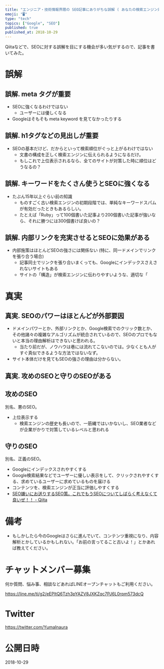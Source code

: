 ```yaml
---
title: "エンジニア・技術情報界隈の SEO記事にありがちな誤解 ( あなたの検索エンジン対策、大丈夫ですか？ )"
emoji: "🖥"
type: "tech"
topics: ["Google", "SEO"]
published: true
published_at: 2018-10-29
---
```


Qiitaなどで、SEOに対する誤解を目にする機会が多い気がするので、記事を書いてみた。

# 誤解

## 誤解. meta タグが重要

- SEOに強くなるわけではない
  - ユーザーには優しくなる
- Googleはそもそも meta keyword を見てなかったりする

## 誤解. h1タグなどの見出しが重要

- SEOの基本だけど、だからといって検索順位がぐっと上がるわけではない
  - 文書の構成を正しく検索エンジンに伝えられるようになるだけ。
  - もしこれで上位表示されるなら、全てのサイトが対策した時に順位はどうなるの？

## 誤解. キーワードをたくさん使うとSEOに強くなる

- たぶん15年以上ぐらい前の知識
  - ものすごく古い検索エンジンの初期段階では、単純なキーワードスパムが有効だったときもあるらしい。
  - たとえば「Ruby」って100個書いた記事より200個書いた記事が強いなら、それに勝つには300個書けば良いの？

## 誤解. 内部リンクを充実させるとSEOに効果がある

- 内部施策はほとんどSEOの強さには関係ない (特に、同一ドメインでリンクを張り合う場合)
  - 記事同士でリンクを張り合いまくっても、Googleにインデックスさえされないサイトもある
  - サイトの「構造」が検索エンジンに伝わりやすいような、適切な「

# 真実


## 真実. SEOのパワーはほとんどが外部要因

- ドメインパワーとか、外部リンクとか、Google検索でのクリック数とか、その他諸々の複雑なアルゴリズムが統合されているので、SEOのプロでもないと本当の理由解析はできないと思われる。
  - 当たり前だが、ノウハウは巷には流れてこないのでは。少なくとも人がすぐ真似できるような方法ではないなず。
- サイト本体だけを見てもSEOの強さの理由は分からない。

## 真実. 攻めのSEOと守りのSEOがある

## 攻めのSEO

別名、悪のSEO。

- 上位表示する
  - 検索エンジンの歴史も長いので、一筋縄ではいかないし、SEO業者などが企業がかりで対策しているレベルと思われる

## 守りのSEO

別名、正義のSEO。

- Googleにインデックスされやすくする
- Google検索結果などでユーザーに優しい表示をして、クリックされやすくする、求めているユーザーに求めているものを届ける
- コンテンツを、検索エンジンが正当に評価しやすくする
- [SEO嫌いにお送りするSEO策。これでもうSEOについてしばらく考えなくて良いぜ！！ - Qiita](https://qiita.com/taiyop/items/050c6749fb693dae8f82)

# 備考

- もしかしたら今のGoogleはさらに進んでいて、コンテンツ重視になり、内容解析とかしているかもしれない。「お前の言ってること古いよ！」とかあれば教えてください。









<!-- Update From Qiita API -->

# チャットメンバー募集


何か質問、悩み事、相談などあればLINEオープンチャットもご利用ください。

https://line.me/ti/g2/eEPltQ6Tzh3pYAZV8JXKZqc7PJ6L0rpm573dcQ





# Twitter


https://twitter.com/YumaInaura


<!-- Update From Qiita API -->



# 公開日時

2018-10-29
